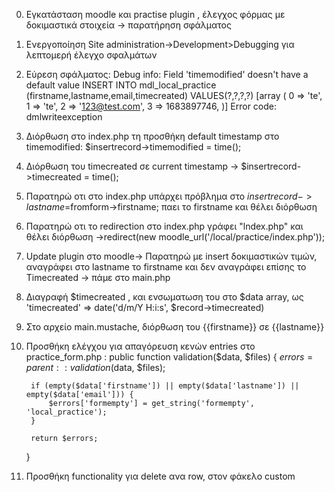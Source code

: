 0) Εγκατάσταση moodle και practise plugin , έλεγχος φόρμας με δοκιμαστικά στοιχεία -> παρατήρηση σφάλματος

1) Ενεργοποίηση Site administration->Development>Debugging  για λεπτομερή έλεγχο σφαλμάτων

2) Εύρεση σφάλματος:
	Debug info: Field 'timemodified' doesn't have a default value
	INSERT INTO mdl_local_practice (firstname,lastname,email,timecreated) VALUES(?,?,?,?)
	[array (
	0 => 'te',
	1 => 'te',
	2 => '123@test.com',
	3 => 1683897746,
	)]
	Error code: dmlwriteexception 

3) Διόρθωση στο index.php τη προσθήκη default timestamp στο timemodified: $insertrecord->timemodified = time();

4) Διόρθωση του timecreated σε current timestamp -> $insertrecord->timecreated = time();

4) Παρατηρώ οτι στο index.php υπάρχει πρόβλημα στο $insertrecord->lastname=$fromform->firstname; παει το firstname και θέλει διόρθωση

5) Παρατηρώ οτι το redirection στο index.php γράφει "lndex.php" και θέλει διόρθωση ->redirect(new moodle_url('/local/practice/index.php'));

6) Update plugin στο moodle-> Παρατηρώ με insert δοκιμαστικών τιμών, αναγράφει στο lastname το firstname και δεν αναγράφει επίσης το Timecreated -> πάμε στο main.php

7) Διαγραφή $timecreated , και ενσωματωση του στο $data array, ως 'timecreated' => date('d/m/Y H:i:s', $record->timecreated)

8) Στο αρχείο main.mustache, διόρθωση του <td>{{firstname}}</td> σε <td>{{lastname}}</td>

9) Προσθήκη ελέγχου για απαγόρευση κενών entries στο practice_form.php :
public function validation($data, $files) {
        $errors = parent::validation($data, $files);

        if (empty($data['firstname']) || empty($data['lastname']) || empty($data['email'])) {
            $errors['formempty'] = get_string('formempty', 'local_practice');
        }

        return $errors;
    }

10) Προσθήκη functionality για delete ανα row, στον φάκελο custom